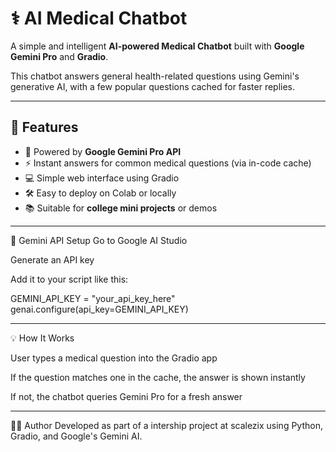 # ⚕️ AI Medical Chatbot

A simple and intelligent **AI-powered Medical Chatbot** built with **Google Gemini Pro** and **Gradio**.

This chatbot answers general health-related questions using Gemini's generative AI, with a few popular questions cached for faster replies.

---

## 🧠 Features

- 🤖 Powered by **Google Gemini Pro API**
- ⚡ Instant answers for common medical questions (via in-code cache)
- 💻 Simple web interface using Gradio
- 🛠️ Easy to deploy on Colab or locally
- 📚 Suitable for **college mini projects** or demos

---

🔐 Gemini API Setup
Go to Google AI Studio

Generate an API key

Add it to your script like this:


GEMINI_API_KEY = "your_api_key_here"
genai.configure(api_key=GEMINI_API_KEY)

---

💡 How It Works

User types a medical question into the Gradio app

If the question matches one in the cache, the answer is shown instantly

If not, the chatbot queries Gemini Pro for a fresh answer

---

🧑‍💻 Author
Developed as part of a intership project at scalezix using Python, Gradio, and Google's Gemini AI.
